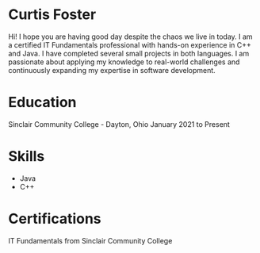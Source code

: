 # Curtis Foster
  Hi! I hope you are having good day despite the chaos we live in today. I am a certified IT Fundamentals professional with hands-on experience in C++ and Java. I have
completed several small projects in both languages. I am passionate about applying my knowledge to real-world challenges and continuously expanding my expertise in software development.

# Education
Sinclair Community College - Dayton, Ohio
January 2021 to Present

# Skills 
* Java
* C++
  
# Certifications
IT Fundamentals from Sinclair Community College
<!--
**curtispfoster/curtispfoster** is a ✨ _special_ ✨ repository because its `README.md` (this file) appears on your GitHub profile.

Here are some ideas to get you started:

- 🔭 I’m currently working on ...
- 🌱 I’m currently learning ...
- 👯 I’m looking to collaborate on ...
- 🤔 I’m looking for help with ...
- 💬 Ask me about ...
- 📫 How to reach me: ...
- 😄 Pronouns: ...
- ⚡ Fun fact: ...
-->
